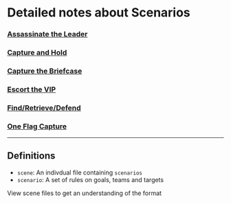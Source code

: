 # Detailed notes about Scenarios
### [Assassinate the Leader](ATL.md)
### [Capture and Hold](CNH.md)
### [Capture the Briefcase](CTB.md)
### [Escort the VIP](ETV.md)
### [Find/Retrieve/Defend](FRD.md)
### [One Flag Capture](OFC.md)
---
## Definitions

* `scene`: An indivdual file containing `scenarios`
* `scenario`: A set of rules on goals, teams and targets

View scene files to get an understanding of the format